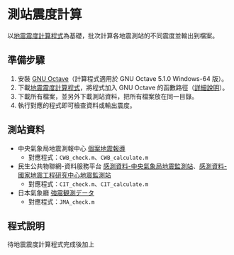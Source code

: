 # 測站震度計算
以[地震震度計算程式](https://github.com/chemars/Seismic-Intensity-Scales)為基礎，批次計算各地震測站的不同震度並輸出到檔案。

## 準備步驟
1. 安裝 [GNU Octave](https://www.gnu.org/software/octave/)（計算程式適用於 GNU Octave 5.1.0 Windows-64 版）。
2. 下載[地震震度計算程式](https://github.com/chemars/Seismic-Intensity-Scales)，將程式加入 GNU Octave 的函數路徑（[詳細說明](https://octave.org/doc/interpreter/Manipulating-the-Load-Path.html)）。
3. 下載所有檔案，並另外下載測站資料，把所有檔案放在同一目錄。
4. 執行對應的程式即可檢查資料或輸出震度。

## 測站資料
* 中央氣象局地震測報中心 [個案地震報導](https://scweb.cwb.gov.tw/zh-tw/page/disaster/3)
  - 對應程式：`CWB_check.m`、`CWB_calculate.m`
* 民生公共物聯網-資料服務平台 [感測資料-中央氣象局地震監測站](https://ci.taiwan.gov.tw/dsp/environmental_eq_cwb.aspx)、[感測資料-國家地震工程研究中心地震監測站](https://ci.taiwan.gov.tw/dsp/environmental_eq_ncree.aspx)
  - 對應程式：`CIT_check.m`、`CIT_calculate.m`
* 日本氣象廳 [強震観測データ](https://www.data.jma.go.jp/svd/eqev/data/kyoshin/jishin/index.html)
  - 對應程式：`JMA_check.m`

## 程式說明
待地震震度計算程式完成後加上
